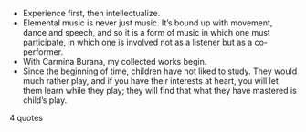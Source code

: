  - Experience first, then intellectualize.
 - Elemental music is never just music. It’s bound up with movement, dance and speech, and so it is a form of music in which one must participate, in which one is involved not as a listener but as a co-performer.
 - With Carmina Burana, my collected works begin.
 - Since the beginning of time, children have not liked to study. They would much rather play, and if you have their interests at heart, you will let them learn while they play; they will find that what they have mastered is child’s play.

4 quotes